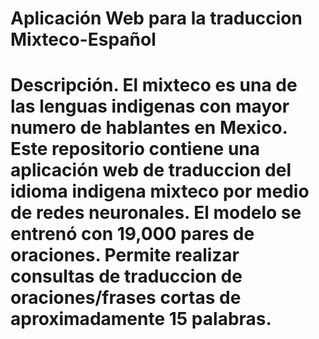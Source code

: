 # Aplicación Web para la traduccion Mixteco-Español
# Descripción. El mixteco es una de las lenguas indigenas con mayor numero de hablantes en Mexico. Este repositorio contiene una aplicación web de traduccion del idioma indigena mixteco por medio de redes neuronales. El modelo se entrenó con 19,000 pares de oraciones. Permite realizar consultas de traduccion de oraciones/frases cortas de aproximadamente 15 palabras.

